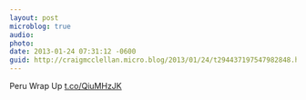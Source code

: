 ```yaml
---
layout: post
microblog: true
audio: 
photo: 
date: 2013-01-24 07:31:12 -0600
guid: http://craigmcclellan.micro.blog/2013/01/24/t294437197547982848.html
---
```

Peru Wrap Up [t.co/QiuMHzJK](http://t.co/QiuMHzJK)
